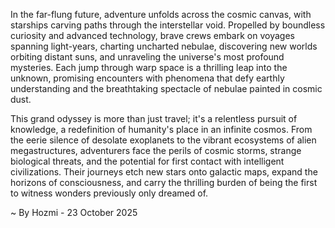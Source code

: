 
In the far-flung future, adventure unfolds across the cosmic canvas, with starships carving paths through the interstellar void. Propelled by boundless curiosity and advanced technology, brave crews embark on voyages spanning light-years, charting uncharted nebulae, discovering new worlds orbiting distant suns, and unraveling the universe's most profound mysteries. Each jump through warp space is a thrilling leap into the unknown, promising encounters with phenomena that defy earthly understanding and the breathtaking spectacle of nebulae painted in cosmic dust.

This grand odyssey is more than just travel; it's a relentless pursuit of knowledge, a redefinition of humanity's place in an infinite cosmos. From the eerie silence of desolate exoplanets to the vibrant ecosystems of alien megastructures, adventurers face the perils of cosmic storms, strange biological threats, and the potential for first contact with intelligent civilizations. Their journeys etch new stars onto galactic maps, expand the horizons of consciousness, and carry the thrilling burden of being the first to witness wonders previously only dreamed of.

~ By Hozmi - 23 October 2025
